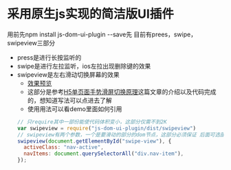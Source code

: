# 采用原生js实现的简洁版UI插件

用前先npm install js-dom-ui-plugin --save先
目前有prees，swipe，swipeview三部分

* press是进行长按监听的
* swipe是进行左拉监听，ios左拉出现删除键的效果
* swipeview是左右滑动切换屏幕的效果
  * [效果预览](https://jackeryjam.github.io/js-dom-UI-plugin/index.html)
  * 这部分是参考[H5单页面手势滑屏切换原理](https://www.cnblogs.com/onepixel/p/5300445.html)这篇文章的介绍以及代码完成的，想知道写法可以点进去了解
  * 使用用法可以看demo里面如何引用
  ```js
  // 只require其中一部份能使代码体积变小，这部分仅需不到2K
  var swipeview = require("js-dom-ui-plugin/dist/swipeview")
  // swipeview有两个参数，一个是要滑动的部分的dom节点，这部分必须保证 后面可选部分是导航栏
  swipeview(document.getElementById("swipe-view"), {
    activeClass: "nav-active",
    navItems: document.querySelectorAll("div.nav-item"),
  });
  ```

